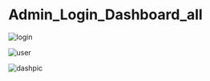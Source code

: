 # Admin_Login_Dashboard_all

![login](https://user-images.githubusercontent.com/84727061/195584655-0063c33f-d225-4e46-bef1-2b94f4275bae.PNG)

![user](https://user-images.githubusercontent.com/84727061/195585405-2f944306-25a5-4b69-9abb-8b0dca5e9e5f.PNG)

![dashpic](https://user-images.githubusercontent.com/84727061/195584699-af42bb67-7084-4337-9de5-1459a9195a91.PNG)
